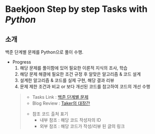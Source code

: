 Baekjoon Step by step Tasks with _Python_
================================
소개
----
백준 단계별 문제를 Python으로 풀이 수행.

+ Progress
   1. 해당 문제를 풀이함에 있어 필요한 이론적 지식의 조사, 학습
   2. 해당 문제 해결에 필요한 조건 규정 후 알맞은 알고리즘 & 코드 설계
   3. 설계한 알고리즘 & 코드를 실제 구현, 해당 결과 리뷰
   4. 문제 제한 조건과 비교 or 보다 개선된 코드를 참고하여 코드의 개선 수행
    > * Tasks Link : <a href="https://www.acmicpc.net/step/" target="_bank">백준 단계별 문제</a>
    > * Blog Review : <a href="https://taker829.tistory.com/" target="_bank">Taker의 대장간</a>
    > + 참조 코드 출처 표기
    >   + 내부 참조 : 해당 코드 작성자의 ID
    >   + 외부 참조 : 해당 코드가 작성/리뷰 된 글의 링크

